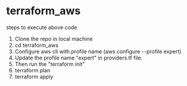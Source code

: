 # terraform_aws
  steps to execute above code
  1. Clone the repo in local machine
  2. cd terraform_aws
  3. Configure aws cli with profile name (aws configure --profile expert)
  4. Update the profile name "expert" in providers.tf file.
  5. Then run the "terraform init"
  6. terraform plan
  7. terraform apply
